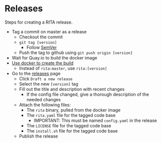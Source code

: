 # Releases

Steps for creating a RITA release. 

- Tag a commit on master as a release
	- Checkout the commit
	- `git tag [version]`
		- Follow [SemVer](https://semver.org)
	- Push the tag to github using `git push origin [version]`
- Wait for Quay.io to build the docker image
- [Use docker to create the build](https://github.com/activecm/rita/blob/master/docs/Docker%20Usage.md#using-docker-to-build-rita)
	- Instead of `rita:master`, use `rita:[version]`
- Go to the [releases](https://github.com/activecm/rita/releases) page
	- Click `Draft a new release`
	- Select the new `[version]` tag
	- Fill out the title and description with recent changes
		- If the config file changed, give a thorough description of the needed changes
	- Attach the following files:
		- The `rita` binary, pulled from the docker image
		- The `rita.yaml` file for the tagged code base
			- IMPORTANT: This must be named `config.yaml` in the release
		- The `LICENSE` file for the tagged code base
		- The `install.sh` file for the tagged code base
	- Publish the release
